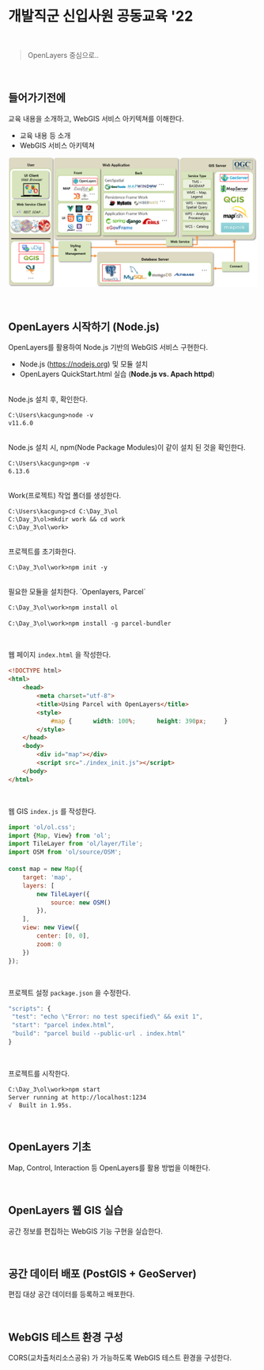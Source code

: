 # 개발직군 신입사원 공동교육 '22
<br/>

> OpenLayers 중심으로..

<br/>

## 들어가기전에
교육 내용을 소개하고, WebGIS 서비스 아키텍쳐를 이해한다.

- 교육 내용 등 소개
- WebGIS 서비스 아키텍쳐 

![Alt text](/img/img_archi.png "WebGIS 서비스 아키텍쳐")

<br/>

## OpenLayers 시작하기 (Node.js)
OpenLayers를 활용하여 Node.js 기반의 WebGIS 서비스 구현한다.

- Node.js (https://nodejs.org) 및 모듈 설치
- OpenLayers QuickStart.html 실습 (__Node.js vs. Apach httpd__)

<br/>
Node.js 설치 후, 확인한다.

    C:\Users\kacgung>node -v
    v11.6.0

<br/>
Node.js 설치 시, npm(Node Package Modules)이 같이 설치 된 것을 확인한다.

    C:\Users\kacgung>npm -v
    6.13.6

<br/>
Work(프로젝트) 작업 폴더를 생성한다.

    C:\Users\kacgung>cd C:\Day_3\ol
    C:\Day_3\ol>mkdir work && cd work
    C:\Day_3\ol\work>

<br/>
프로젝트를 초기화한다.

    C:\Day_3\ol\work>npm init -y

<br/>
필요한 모듈을 설치한다. `Openlayers, Parcel`

    C:\Day_3\ol\work>npm install ol

    C:\Day_3\ol\work>npm install -g parcel-bundler

<br/>

웹 페이지 `index.html` 을 작성한다. 
```html
<!DOCTYPE html>
<html>
    <head>
        <meta charset="utf-8">
        <title>Using Parcel with OpenLayers</title>
        <style>
            #map {      width: 100%;      height: 390px;     }
        </style>
    </head>
    <body>
        <div id="map"></div>
        <script src="./index_init.js"></script>
    </body>
</html>
```

<br/>

웹 GIS `index.js` 를 작성한다.

```javascript
import 'ol/ol.css';
import {Map, View} from 'ol';    
import TileLayer from 'ol/layer/Tile';
import OSM from 'ol/source/OSM';

const map = new Map({
    target: 'map',
    layers: [
        new TileLayer({
            source: new OSM()
        }),
    ],
    view: new View({
        center: [0, 0],
        zoom: 0
    })
});
```

<br/>

프로젝트 설정 `package.json` 을 수정한다.

```javascript
"scripts": {
 "test": "echo \"Error: no test specified\" && exit 1",
 "start": "parcel index.html",
 "build": "parcel build --public-url . index.html"
}
```

<br/>

프로젝트를 시작한다.

    C:\Day_3\ol\work>npm start
    Server running at http://localhost:1234 
    √  Built in 1.95s.

<br/>

## OpenLayers 기초
Map, Control, Interaction 등 OpenLayers를 활용 방법을 이해한다.

<br/>

## OpenLayers 웹 GIS 실습
공간 정보를 편집하는 WebGIS 기능 구현을 실습한다.

<br/>

## 공간 데이터 배포 (PostGIS + GeoServer)
편집 대상 공간 데이터를 등록하고 배포한다.

<br/>

## WebGIS 테스트 환경 구성
CORS(교차출처리소스공유) 가 가능하도록 WebGIS 테스트 환경을 구성한다.

